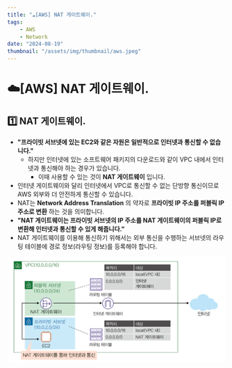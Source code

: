 ```yaml
---
title: "☁️[AWS] NAT 게이트웨이."
tags:
    - AWS
    - Network
date: "2024-08-19"
thumbnail: "/assets/img/thumbnail/aws.jpeg"
---
```


# ☁️[AWS] NAT 게이트웨이.

## 1️⃣ NAT 게이트웨이.
- **"프라이빗 서브넷에 있는 EC2와 같은 자원은 일반적으로 인터넷과 통신할 수 없습니다."**
    - 하지만 인터넷에 있는 소프트웨어 패키지의 다운로드와 같이 VPC 내에서 인터넷과 통신해야 하는 경우가 있습니다.
        - 이때 사용할 수 있는 것이 **NAT 게이트웨이** 입니다.
- 인터넷 게이트웨이와 달리 인터넷에서 VPC로 통신할 수 없는 단방향 통신이므로 AWS 외부와 더 안전하게 통신할 수 있습니다.
- NAT는 **Network Address Translation** 의 약자로 **프라이빗 IP 주소를 퍼블릭 IP 주소로 변환** 하는 것을 의미합니다.
- **"NAT 게이트웨이는 프라이빗 서브넷의 IP 주소를 NAT 게이트웨이의 퍼블릭 IP로 변환해 인터넷과 통신할 수 있게 해줍니다."**
- NAT 게이트웨이를 이용해 통신하기 위해서는 외부 통신을 수행하는 서브넷의 라우팅 테이블에 경로 정보(라우팅 정보)를 등록해야 합니다.
<img src = "https://github.com/devKobe24/images2/blob/main/AWS/AWS-NAT.png?raw=true">
